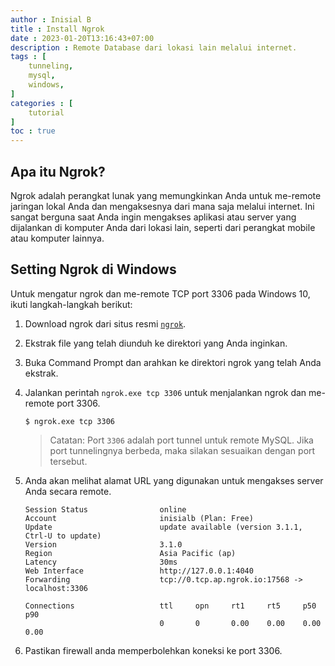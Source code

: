 ```yaml
---
author : Inisial B
title : Install Ngrok
date : 2023-01-20T13:16:43+07:00
description : Remote Database dari lokasi lain melalui internet.
tags : [
    tunneling,
    mysql,
    windows,
]
categories : [
    tutorial
]
toc : true
---
```


## Apa itu Ngrok?
Ngrok adalah perangkat lunak yang memungkinkan Anda untuk me-remote jaringan lokal Anda dan mengaksesnya dari mana saja melalui internet. Ini sangat berguna saat Anda ingin mengakses aplikasi atau server yang dijalankan di komputer Anda dari lokasi lain, seperti dari perangkat mobile atau komputer lainnya.

## Setting Ngrok di Windows
Untuk mengatur ngrok dan me-remote TCP port 3306 pada Windows 10, ikuti langkah-langkah berikut:

1. Download ngrok dari situs resmi [`ngrok`](https://ngrok.com/download).

2. Ekstrak file yang telah diunduh ke direktori yang Anda inginkan.

3. Buka Command Prompt dan arahkan ke direktori ngrok yang telah Anda ekstrak.

4. Jalankan perintah `ngrok.exe tcp 3306` untuk menjalankan ngrok dan me-remote port 3306.

    ```terminal
    $ ngrok.exe tcp 3306
    ```

    >Catatan: Port `3306` adalah port tunnel untuk remote MySQL. Jika port tunnelingnya berbeda, maka silakan sesuaikan dengan port tersebut.

5. Anda akan melihat alamat URL yang digunakan untuk mengakses server Anda secara remote.

    ```terminal
    Session Status                online
    Account                       inisialb (Plan: Free)
    Update                        update available (version 3.1.1, Ctrl-U to update)
    Version                       3.1.0
    Region                        Asia Pacific (ap)
    Latency                       30ms
    Web Interface                 http://127.0.0.1:4040
    Forwarding                    tcp://0.tcp.ap.ngrok.io:17568 -> localhost:3306

    Connections                   ttl     opn     rt1     rt5     p50     p90
                                  0       0       0.00    0.00    0.00    0.00
    ```
6. Pastikan firewall anda memperbolehkan koneksi ke port 3306.